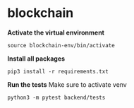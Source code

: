 # blockchain

**Activate the virtual environment**
```
source blockchain-env/bin/activate
```
**Install all packages**
```
pip3 install -r requirements.txt
```
**Run the tests**
Make sure to activate venv 
```
python3 -m pytest backend/tests
```